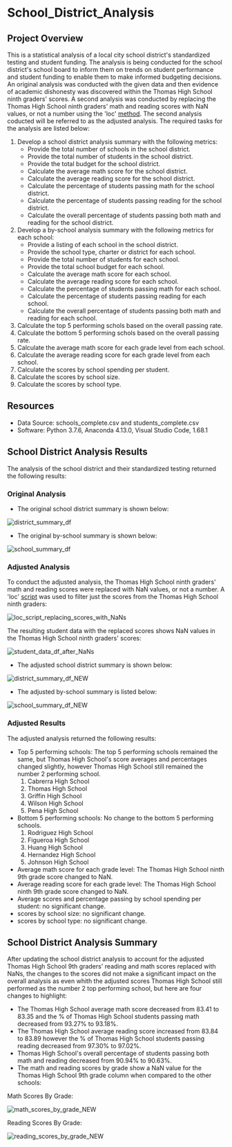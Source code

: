 # School_District_Analysis

## Project Overview
This is a statistical analysis of a local city school district's standardized testing and student funding. The analysis is being conducted for the school district's school board to inform them on trends on student performance and student funding to enable them to make informed budgeting decisions.  An original analysis was conducted with the given data and then evidence of academic dishonesty was discovered within the Thomas High School ninth graders' scores.  A second analysis was conducted by replacing the Thomas High School ninth graders' math and reading scores with NaN values, or not a number using the 'loc' [method](https://pandas.pydata.org/docs/reference/api/pandas.DataFrame.loc.html). The second analysis coducted will be referred to as the adjusted analysis.  The required tasks for the analysis are listed below:

1. Develop a school district analysis summary with the following metrics:
    - Provide the total number of schools in the school district.
    - Provide the total number of students in the school district.
    - Provide the total budget for the school district.
    - Calculate the average math score for the school district.
    - Calculate the average reading score for the school district.
    - Calculate the percentage of students passing math for the school district.
    - Calculate the percentage of students passing reading for the school district.
    - Calculate the overall percentage of students passing both math and reading for the school district.
2. Develop a by-school analysis summary with the following metrics for each school:
    - Provide a listing of each school in the school district.
    - Provide the school type, charter or district for each school.
    - Provide the total number of students for each school.
    - Provide the total school budget for each school.
    - Calculate the average math score for each school.
    - Calculate the average reading score for each school.
    - Calculate the percentage of students passing math for each school.
    - Calculate the percentage of students passing reading for each school.
    - Calculate the overall percentage of students passing both math and reading for each school.
3. Calculate the top 5 performing schols based on the overall passing rate.
4. Calculate the bottom 5 performing schols based on the overall passing rate.
5. Calculate the average math score for each grade level from each school.
6. Calculate the average reading score for each grade level from each school.
7. Calculate the scores by school spending per student.
8. Calculate the scores by school size.
9. Calculate the scores by school type.

## Resources
- Data Source: schools_complete.csv and students_complete.csv
-  Software: Python 3.7.6, Anaconda 4.13.0, Visual Studio Code, 1.68.1

## School District Analysis Results
The analysis of the school district and their standardized testing returned the following results:
### Original Analysis
- The original school district summary is shown below:

![district_summary_df](https://github.com/mewers2/School_District_Analysis/blob/main/Resources/district_summary_df.png)

- The original by-school summary is shown below:

![school_summary_df](https://github.com/mewers2/School_District_Analysis/blob/main/Resources/school_summary.png)


### Adjusted Analysis
To conduct the adjusted analysis, the Thomas High School ninth graders' math and reading scores were replaced with NaN values, or not a number. A 'loc' [script](https://pandas.pydata.org/docs/reference/api/pandas.DataFrame.loc.html) was used to filter just the scores from the Thomas High School ninth graders:

![loc_script_replacing_scores_with_NaNs](https://github.com/mewers2/School_District_Analysis/blob/main/Resources/loc_script_replacing_scores_with_NaNs.png)

The resulting student data with the replaced scores shows NaN values in the Thomas High School ninth graders' scores:

![student_data_df_after_NaNs](https://github.com/mewers2/School_District_Analysis/blob/main/Resources/student_data_df_after_NaNs.png)

- The adjusted school district summary is shown below:

![district_summary_df_NEW](https://github.com/mewers2/School_District_Analysis/blob/main/Resources/district_summary_df_NEW.png)

- The adjusted by-school summary is listed below:

![school_summary_df_NEW](https://github.com/mewers2/School_District_Analysis/blob/main/Resources/school_summary_NEW.png)

### Adjusted Results
The adjusted analysis returned the following results:
- Top 5 performing schools: The top 5 performing schools remained the same, but Thomas High School's score averages and percentages changed slightly, however Thomas High School still remained the number 2 performing school.
    1. Cabrerra High School
    2. Thomas High School
    3. Griffin High School
    4. Wilson High School
    5. Pena High School
- Bottom 5 performing schools: No change to the bottom 5 performing schools.
    1. Rodriguez High School
    2. Figueroa High School
    3. Huang High School
    4. Hernandez High School
    5. Johnson High School    
- Average math score for each grade level: The Thomas High School ninth 9th grade score changed to NaN.
- Average reading score for each grade level: The Thomas High School ninth 9th grade score changed to NaN.
- Average scores and percentage passing by school spending per student: no significant change.
- scores by school size: no significant change.
- scores by school type: no significant change.


## School District Analysis Summary
After updating the school district analysis to account for the adjusted Thomas High School 9th graders' reading and math scores replaced with NaNs, the changes to the scores did not make a significant impact on the overall analysis as even whith the adjusted scores Thomas High School still performed as the number 2 top performing school, but here are four changes to highlight:
   - The Thomas High School average math score decreased from 83.41 to 83.35 and the % of Thomas High School students passing math decreased from 93.27% to 93.18%.
   - The Thomas High School average reading score increased from 83.84 to 83.89 however the % of Thomas High School students passing reading decreased from 97.30% to 97.02%.
   - Thomas High School's overall percentage of students passing both math and reading decreased from 90.94% to 90.63%.
   - The math and reading scores by grade show a NaN value for the Thomas High School 9th grade column when compared to the other schools:
   
   Math Scores By Grade:
   
   ![math_scores_by_grade_NEW](https://github.com/mewers2/School_District_Analysis/blob/main/Resources/math_scores_by_grade_NEW.png)

   Reading Scores By Grade:
   
   ![reading_scores_by_grade_NEW](https://github.com/mewers2/School_District_Analysis/blob/main/Resources/reading_scores_by_grade_NEW.png)
